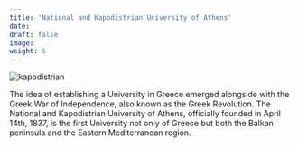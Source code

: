 ```yaml
---
title: 'National and Kapodistrian University of Athens'
date: 
draft: false
image:
weight: 6
---
```


![kapodistrian](/images/logo/scaled/kapodistrian_university_logo.png)

The idea of establishing a University in Greece emerged alongside with the Greek War of Independence, also known as the Greek Revolution.
The National and Kapodistrian University of Athens, officially founded in April 14th, 1837, is the first University not only of Greece but both the Balkan peninsula and the Eastern Mediterranean region.